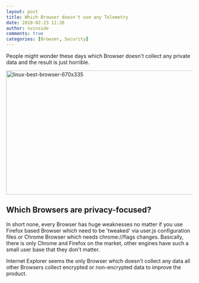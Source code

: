 ```yaml
---
layout: post
title: Which Browser doesn't use any Telemetry
date: 2018-02-23 11:26
author: nvinside
comments: true
categories: [Browser, Security]
---
```

People might wonder these days which Browser doesn't collect any private data and the result is just horrible.

<img class=" size-full wp-image-3002 aligncenter" src="https://chefkochblog.files.wordpress.com/2018/02/linux-best-browser-670x335.jpg" alt="linux-best-browser-670x335" width="670" height="335" />

<!--more-->

<h2>Which Browsers are privacy-focused?</h2>

In short none, every Browser has huge weaknesses no matter if you use Firefox based Browser which need to be 'tweaked' via user.js configuration files or Chrome Browser which needs chrome://flags changes. Basically, there is only Chrome and Firefox on the market, other engines have such a small user base that they don't matter.

Internet Explorer seems the only Browser which doesn't collect any data all other Browsers collect encrypted or non-encrypted data to improve the product.
